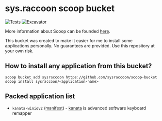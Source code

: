 # sys.raccoon scoop bucket

[![Tests](https://github.com/sysraccoon/scoop-bucket/actions/workflows/ci.yml/badge.svg)](https://github.com/sysraccoon/scoop-bucket/actions/workflows/ci.yml) [![Excavator](https://github.com/sysraccoon/scoop-bucket/actions/workflows/excavator.yml/badge.svg)](https://github.com/sysraccoon/scoop-bucket/actions/workflows/excavator.yml)

More information about Scoop can be founded [here](https://scoop.sh).

This bucket was created to make it easier for me to install some applications personally. No guarantees are provided. Use this repository at your own risk.

## How to install any application from this bucket?

```pwsh
scoop bucket add sysraccoon https://github.com/sysraccoon/scoop-bucket
scoop install sysraccoon/<application-name>
```

## Packed application list

+ `kanata-winiov2` ([manifest](bucket/kanata-winiov2.json)) - [kanata](https://github.com/jtroo/kanata) is advanced software keyboard remapper

